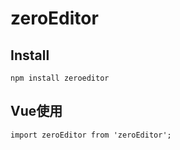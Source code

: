 # zeroEditor

## Install
```
npm install zeroeditor
```

## Vue使用

```
import zeroEditor from 'zeroEditor';
```
